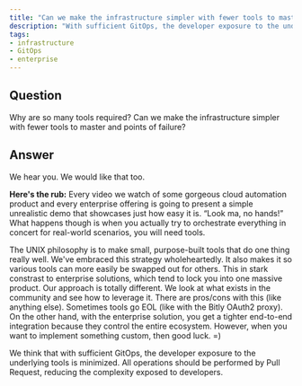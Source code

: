 ```yaml
---
title: "Can we make the infrastructure simpler with fewer tools to master and points of failure?"
description: "With sufficient GitOps, the developer exposure to the underlying tools is minimized."
tags:
- infrastructure
- GitOps
- enterprise
---
```


## Question

Why are so many tools required? Can we make the infrastructure simpler with fewer tools to master and points of failure?

## Answer

We hear you. We would like that too. 

**Here's the rub:** Every video we watch of some gorgeous cloud automation product and every enterprise offering is going to present a simple unrealistic demo that showcases just how easy it is. “Look ma, no hands!” What happens though is when you actually try to orchestrate everything in concert for real-world scenarios, you will need tools. 

The UNIX philosophy is to make small, purpose-built tools that do one thing really well. We've embraced this strategy wholeheartedly. It also makes it so various tools can more easily be swapped out for others. This in stark constrast to enterprise solutions, which tend to lock you into one massive product. Our approach is totally different. We look at what exists in the community and see how to leverage it. There are pros/cons with this (like anything else). Sometimes tools go EOL (like with the Bitly OAuth2 proxy). On the other hand, with the enterprise solution, you get a tighter end-to-end integration because they control the entire ecosystem. However, when you want to implement something custom, then good luck. =)

We think that with sufficient GitOps, the developer exposure to the underlying tools is minimized. All operations should be performed by Pull Request, reducing the complexity exposed to developers.
